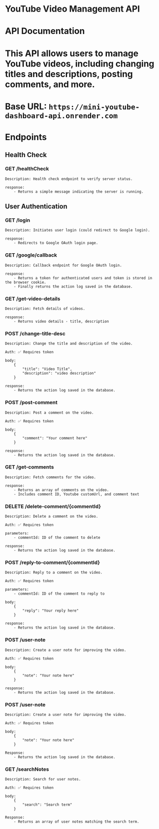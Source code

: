 # YouTube Video Management API
# API Documentation
# This API allows users to manage YouTube videos, including changing titles and descriptions, posting comments, and more.
# Base URL: `https://mini-youtube-dashboard-api.onrender.com`

# Endpoints
## Health Check
### GET /healthCheck

    Description: Health check endpoint to verify server status.

    response:
        - Returns a simple message indicating the server is running.
## User Authentication
### GET /login

    Description: Initiates user login (could redirect to Google login).

    response:
        - Redirects to Google OAuth login page.

### GET /google/callback

    Description: Callback endpoint for Google OAuth login.

    response:
        - Returns a token for authenticated users and token is stored in the browser cookie.
        - Finally returns the action log saved in the database.


### GET /get-video-details

    Description: Fetch details of videos.

    response:
        - Returns video details - title, description

### POST /change-title-desc

    Description: Change the title and description of the video.

    Auth: ✅ Requires token

    body:
        {
            "title": "Video Title",
            "description": "video description"
        }

    response:
        - Returns the action log saved in the database.

### POST /post-comment

    Description: Post a comment on the video.

    Auth: ✅ Requires token

    body:
        {
            "comment": "Your comment here"
        }

    response:
        - Returns the action log saved in the database.

### GET /get-comments

    Description: Fetch comments for the video.

    response:
        - Returns an array of comments on the video.
        - Includes comment ID, Youtube customUrl, and comment text

### DELETE /delete-comment/{commentId}

    Description: Delete a comment on the video.

    Auth: ✅ Requires token

    parameters:
        - commentId: ID of the comment to delete

    response:
        - Returns the action log saved in the database.


### POST /reply-to-comment/{commentId}

    Description: Reply to a comment on the video.

    Auth: ✅ Requires token

    parameters:
        - commentId: ID of the comment to reply to

    body:
        {
            "reply": "Your reply here"
        }

    response:
        - Returns the action log saved in the database.

### POST /user-note

    Description: Create a user note for improving the video.

    Auth: ✅ Requires token

    body:
        {
            "note": "Your note here"
        }

    response:
        - Returns the action log saved in the database.

### POST /user-note

    Description: Create a user note for improving the video.

    Auth: ✅ Requires token

    body:
        {
            "note": "Your note here"
        }
    
    Response:
        - Returns the action log saved in the database.

### GET /searchNotes

    Description: Search for user notes.         

    Auth: ✅ Requires token

    body:
        {
            "search": "Search term"
        }
    
    Response:
        - Returns an array of user notes matching the search term.

